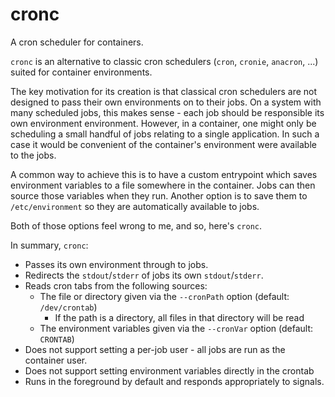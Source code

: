 # cronc
A cron scheduler for containers.

`cronc` is an alternative to classic cron schedulers (`cron`, `cronie`,
`anacron`, ...) suited for container environments.

The key motivation for its creation is that classical cron schedulers are not
designed to pass their own environments on to their jobs. On a system with many
scheduled jobs, this makes sense - each job should be responsible its own
environment environment. However, in a container, one might only be scheduling a
small handful of jobs relating to a single application. In such a case it would
be convenient of the container's environment were available to the jobs.

A common way to achieve this is to have a custom entrypoint which saves
environment variables to a file somewhere in the container. Jobs can then source
those variables when they run. Another option is to save them to
`/etc/environment` so they are automatically available to jobs.

Both of those options feel wrong to me, and so, here's `cronc`.

In summary, `cronc`:
  - Passes its own environment through to jobs.
  - Redirects the `stdout`/`stderr` of jobs its own `stdout`/`stderr`.
  - Reads cron tabs from the following sources:
    - The file or directory given via the `--cronPath` option (default: `/dev/crontab`)
      - If the path is a directory, all files in that directory will be read
    - The environment variables given via the `--cronVar` option (default: `CRONTAB`)
  - Does not support setting a per-job user - all jobs are run as the container user.
  - Does not support setting environment variables directly in the crontab
  - Runs in the foreground by default and responds appropriately to signals.
